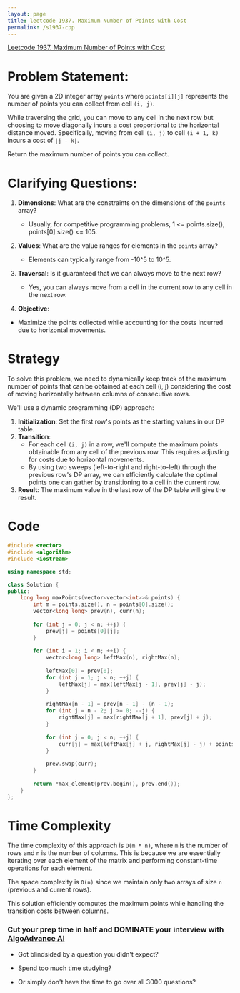 ```yaml
---
layout: page
title: leetcode 1937. Maximum Number of Points with Cost
permalink: /s1937-cpp
---
```

[Leetcode 1937. Maximum Number of Points with Cost](https://algoadvance.github.io/algoadvance/l1937)
# Problem Statement:
You are given a 2D integer array `points` where `points[i][j]` represents the number of points you can collect from cell `(i, j)`.

While traversing the grid, you can move to any cell in the next row but choosing to move diagonally incurs a cost proportional to the horizontal distance moved. Specifically, moving from cell `(i, j)` to cell `(i + 1, k)` incurs a cost of `|j - k|`.

Return the maximum number of points you can collect.

# Clarifying Questions:
1. **Dimensions**: What are the constraints on the dimensions of the `points` array?
   - Usually, for competitive programming problems, 1 <= points.size(), points[0].size() <= 105.

2. **Values**: What are the value ranges for elements in the `points` array?
   - Elements can typically range from -10^5 to 10^5.

3. **Traversal**: Is it guaranteed that we can always move to the next row?
   - Yes, you can always move from a cell in the current row to any cell in the next row.

4. **Objective**:
  - Maximize the points collected while accounting for the costs incurred due to horizontal movements.

# Strategy
To solve this problem, we need to dynamically keep track of the maximum number of points that can be obtained at each cell (i, j) considering the cost of moving horizontally between columns of consecutive rows.

We'll use a dynamic programming (DP) approach:
1. **Initialization**: Set the first row's points as the starting values in our DP table.
2. **Transition**:
   - For each cell `(i, j)` in a row, we'll compute the maximum points obtainable from any cell of the previous row. This requires adjusting for costs due to horizontal movements.
   - By using two sweeps (left-to-right and right-to-left) through the previous row's DP array, we can efficiently calculate the optimal points one can gather by transitioning to a cell in the current row.
3. **Result**: The maximum value in the last row of the DP table will give the result.

# Code

```cpp
#include <vector>
#include <algorithm>
#include <iostream>

using namespace std;

class Solution {
public:
    long long maxPoints(vector<vector<int>>& points) {
        int m = points.size(), n = points[0].size();
        vector<long long> prev(n), curr(n);
        
        for (int j = 0; j < n; ++j) {
            prev[j] = points[0][j];
        }
        
        for (int i = 1; i < m; ++i) {
            vector<long long> leftMax(n), rightMax(n);
            
            leftMax[0] = prev[0];
            for (int j = 1; j < n; ++j) {
                leftMax[j] = max(leftMax[j - 1], prev[j] - j);
            }
            
            rightMax[n - 1] = prev[n - 1] - (n - 1);
            for (int j = n - 2; j >= 0; --j) {
                rightMax[j] = max(rightMax[j + 1], prev[j] + j);
            }
            
            for (int j = 0; j < n; ++j) {
                curr[j] = max(leftMax[j] + j, rightMax[j] - j) + points[i][j];
            }
            
            prev.swap(curr);
        }
        
        return *max_element(prev.begin(), prev.end());
    }
};
```

# Time Complexity
The time complexity of this approach is `O(m * n)`, where `m` is the number of rows and `n` is the number of columns. This is because we are essentially iterating over each element of the matrix and performing constant-time operations for each element.

The space complexity is `O(n)` since we maintain only two arrays of size `n` (previous and current rows).

This solution efficiently computes the maximum points while handling the transition costs between columns.


### Cut your prep time in half and DOMINATE your interview with [AlgoAdvance AI](https://algoAdvance.com)

- Got blindsided by a question you didn't expect?

- Spend too much time studying?

- Or simply don't have the time to go over all 3000 questions?

